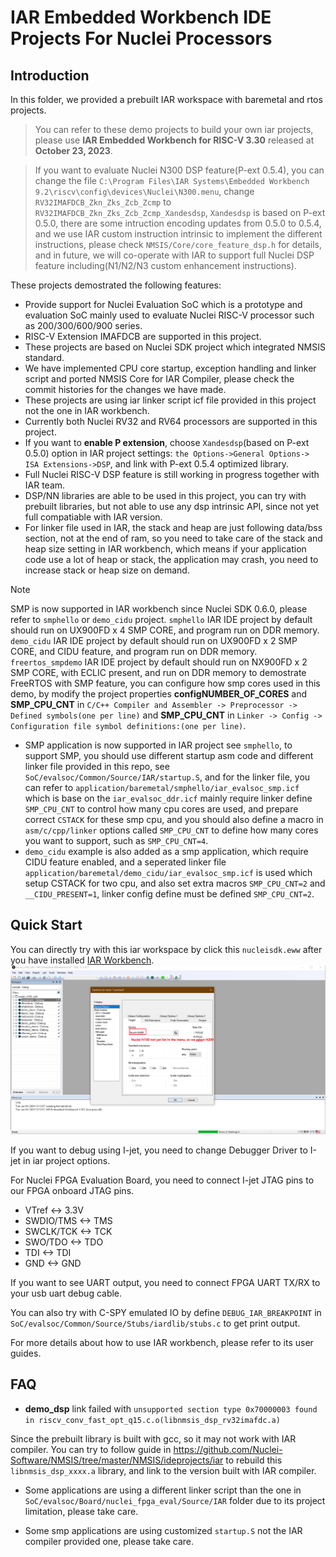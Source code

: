 # IAR Embedded Workbench IDE Projects For Nuclei Processors

## Introduction

In this folder, we provided a prebuilt IAR workspace with baremetal and rtos projects.

> You can refer to these demo projects to build your own iar projects, please use **IAR Embedded Workbench for RISC-V 3.30** released at **October 23, 2023**.

> If you want to evaluate Nuclei N300 DSP feature(P-ext 0.5.4), you can change the file `C:\Program Files\IAR Systems\Embedded Workbench 9.2\riscv\config\devices\Nuclei\N300.menu`, change `RV32IMAFDCB_Zkn_Zks_Zcb_Zcmp` to `RV32IMAFDCB_Zkn_Zks_Zcb_Zcmp_Xandesdsp`, `Xandesdsp` is based on P-ext 0.5.0, there are some intruction encoding updates from 0.5.0 to 0.5.4, and we use IAR custom instruction intrinsic to implement the different instructions, please check `NMSIS/Core/core_feature_dsp.h` for details, and in future, we will co-operate with IAR to support full Nuclei DSP feature including(N1/N2/N3 custom enhancement instructions).

These projects demostrated the following features:

- Provide support for Nuclei Evaluation SoC which is a prototype and evaluation SoC mainly
  used to evaluate Nuclei RISC-V processor such as 200/300/600/900 series.
- RISC-V Extension IMAFDCB are supported in this project.
- These projects are based on Nuclei SDK project which integrated NMSIS standard.
- We have implemented CPU core startup, exception handling and linker script and ported NMSIS Core
  for IAR Compiler, please check the commit histories for the changes we have made.
- These projects are using iar linker script icf file provided in this project not the one in IAR workbench.
- Currently both Nuclei RV32 and RV64 processors are supported in this project.
- If you want to **enable P extension**, choose ``Xandesdsp``(based on P-ext 0.5.0) option in IAR project settings: ``the Options->General Options-> ISA Extensions->DSP``, and link with P-ext 0.5.4 optimized library.
- Full Nuclei RISC-V DSP feature is still working in progress together with IAR team.
- DSP/NN libraries are able to be used in this project, you can try with prebuilt libraries, but not able to
  use any dsp intrinsic API, since not yet full compatiable with IAR version.
- For linker file used in IAR, the stack and heap are just following data/bss section, not at the end of ram,
  so you need to take care of the stack and heap size setting in IAR workbench, which means if your application
  code use a lot of heap or stack, the application may crash, you need to increase stack or heap size on demand.

> [!NOTE]
> SMP is now supported in IAR workbench since Nuclei SDK 0.6.0, please refer to `smphello` or `demo_cidu` project.
> `smphello` IAR IDE project by default should run on UX900FD x 4 SMP CORE, and program run on DDR memory.
> `demo_cidu` IAR IDE project by default should run on UX900FD x 2 SMP CORE, and CIDU feature, and program run on DDR memory.
> `freertos_smpdemo` IAR IDE project by default should run on NX900FD x 2 SMP CORE, with ECLIC present, and run on DDR memory to demostrate FreeRTOS with SMP feature, you can configure how smp cores used in this demo, by modify the project properties **configNUMBER_OF_CORES** and **SMP_CPU_CNT** in `C/C++ Compiler and Assembler -> Preprocessor -> Defined symbols(one per line)` and **SMP_CPU_CNT** in `Linker -> Config -> Configuration file symbol definitions:(one per line)`.

- SMP application is now supported in IAR project see `smphello`, to support SMP, you should use different startup asm code
  and different linker file provided in this repo, see `SoC/evalsoc/Common/Source/IAR/startup.S`, and for the linker file,
  you can refer to `application/baremetal/smphello/iar_evalsoc_smp.icf` which is base on the `iar_evalsoc_ddr.icf` mainly
  require linker define `SMP_CPU_CNT` to control how many cpu cores are used, and prepare correct `CSTACK` for these smp cpu,
  and you should also define a macro in `asm/c/cpp/linker` options called `SMP_CPU_CNT` to define how many cores you want to support, such as `SMP_CPU_CNT=4`.
- `demo_cidu` example is also added as a smp application, which require CIDU feature enabled, and a seperated linker file
  `application/baremetal/demo_cidu/iar_evalsoc_smp.icf` is used which setup CSTACK for two cpu, and also set extra macros
  `SMP_CPU_CNT=2` and `__CIDU_PRESENT=1`, linker config define must be defined `SMP_CPU_CNT=2`.

## Quick Start

You can directly try with this iar workspace by click this `nucleisdk.eww` after you have installed [IAR Workbench](https://www.iar.com/riscv).
![IAR Projects for Nuclei](asserts/nsdk_iar_projects.png)

If you want to debug using I-jet, you need to change Debugger Driver to I-jet in iar project options.

For Nuclei FPGA Evaluation Board, you need to connect I-jet JTAG pins to our FPGA onboard JTAG pins.

- VTref       <->   3.3V
- SWDIO/TMS   <->   TMS
- SWCLK/TCK   <->   TCK
- SWO/TDO     <->   TDO
- TDI         <->   TDI
- GND         <->   GND

If you want to see UART output, you need to connect FPGA UART TX/RX to your usb uart debug cable.

You can also try with C-SPY emulated IO by define `DEBUG_IAR_BREAKPOINT` in `SoC/evalsoc/Common/Source/Stubs/iardlib/stubs.c` to get print output.

For more details about how to use IAR workbench, please refer to its user guides.

## FAQ

* **demo_dsp** link failed with `unsupported section type 0x70000003 found in riscv_conv_fast_opt_q15.c.o(libnmsis_dsp_rv32imafdc.a)`

Since the prebuilt library is built with gcc, so it may not work with IAR compiler. You can try to follow guide in https://github.com/Nuclei-Software/NMSIS/tree/master/NMSIS/ideprojects/iar to rebuild this ``libnmsis_dsp_xxxx.a`` library, and link to the version built with IAR compiler.

* Some applications are using a different linker script than the one in `SoC/evalsoc/Board/nuclei_fpga_eval/Source/IAR` folder due to its project limitation, please take care.

* Some smp applications are using customized ``startup.S`` not the IAR compiler provided one, please take care.
